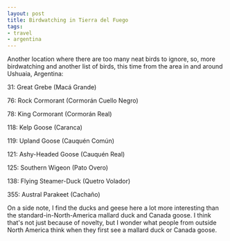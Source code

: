 ```yaml
---
layout: post
title: Birdwatching in Tierra del Fuego
tags:
- travel
- argentina
---
```

Another location where there are too many neat birds to ignore, so, more
birdwatching and another list of birds, this time from the area in and around
Ushuaia, Argentina:

31: Great Grebe (Macá Grande)

76: Rock Cormorant (Cormorán Cuello Negro)

78: King Cormorant (Cormorán Real)

118: Kelp Goose (Caranca)

119: Upland Goose (Cauquén Común)

121: Ashy-Headed Goose (Cauquén Real)

125: Southern Wigeon (Pato Overo)

138: Flying Steamer-Duck (Quetro Volador)

355: Austral Parakeet (Cachaño)

On a side note, I find the ducks and geese here a lot more interesting than
the standard-in-North-America mallard duck and Canada goose. I think that's
not just because of novelty, but I wonder what people from outside North
America think when they first see a mallard duck or Canada goose.

